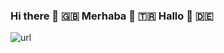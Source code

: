 ### Hi there 👋 🇬🇧 Merhaba 👋 🇹🇷 Hallo 👋 🇩🇪

![url](https://media.giphy.com/media/3o6Mbm9YBX02wUUupW/giphy.gif)


